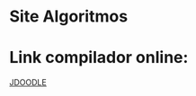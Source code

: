 # Site Algoritmos

# Link compilador online: 

[JDOODLE](https://www.jdoodle.com/ga/kWnk6d6Fa%2FvTySN6W8WPlw%3D%3D)
